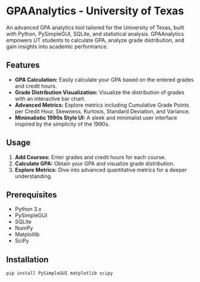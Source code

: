 # GPAAnalytics - University of Texas

An advanced GPA analytics tool tailored for the University of Texas, built with Python, PySimpleGUI, SQLite, and statistical analysis. GPAAnalytics empowers UT students to calculate GPA, analyze grade distribution, and gain insights into academic performance.

## Features

- **GPA Calculation:** Easily calculate your GPA based on the entered grades and credit hours.
- **Grade Distribution Visualization:** Visualize the distribution of grades with an interactive bar chart.
- **Advanced Metrics:** Explore metrics including Cumulative Grade Points per Credit Hour, Skewness, Kurtosis, Standard Deviation, and Variance.
- **Minimalistic 1990s Style UI:** A sleek and minimalist user interface inspired by the simplicity of the 1990s.

## Usage

1. **Add Courses:** Enter grades and credit hours for each course.
2. **Calculate GPA:** Obtain your GPA and visualize grade distribution.
3. **Explore Metrics:** Dive into advanced quantitative metrics for a deeper understanding.

## Prerequisites

- Python 3.x
- PySimpleGUI
- SQLite
- NumPy
- Matplotlib
- SciPy

## Installation

```bash
pip install PySimpleGUI matplotlib scipy
